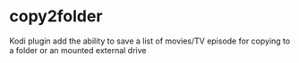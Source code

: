 # copy2folder
Kodi plugin add the ability to save a list of movies/TV episode for copying to a folder or an mounted external drive
